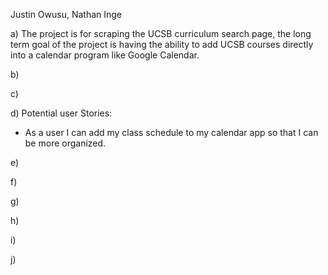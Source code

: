 Justin Owusu, Nathan Inge

a) The project is for scraping the UCSB curriculum search page, the long term goal of the project is having the ability to add UCSB courses directly into a calendar program like Google Calendar.

b) 

c)

d) Potential user Stories: 
- As a user I can add my class schedule to my calendar app so that I can be more organized.

e)





f)

g)

h)

i)

j)

